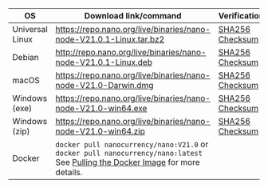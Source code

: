 | OS | Download link/command | Verification |
|----|---------------|-|
| Universal Linux | https://repo.nano.org/live/binaries/nano-node-V21.0.1-Linux.tar.bz2 | [SHA256 Checksum](https://repo.nano.org/live/binaries/nano-node-V21.0.1-Linux.tar.bz2.sha256) |
| Debian | http://repo.nano.org/live/binaries/nano-node-V21.0.1-Linux.deb | [SHA256 Checksum](https://repo.nano.org/live/binaries/nano-node-V21.0.1-Linux.deb.sha256) |
| macOS | https://repo.nano.org/live/binaries/nano-node-V21.0-Darwin.dmg | [SHA256 Checksum](https://s3.us-east-2.amazonaws.com/repo.nano.org/live/binaries/nano-node-V21.0-Darwin.dmg.sha256) |
| Windows (exe) | https://repo.nano.org/live/binaries/nano-node-V21.0-win64.exe | [SHA256 Checksum](https://repo.nano.org/live/binaries/nano-node-V21.0-win64.exe.sha256) |
| Windows (zip) | https://repo.nano.org/live/binaries/nano-node-V21.0-win64.zip | [SHA256 Checksum](https://repo.nano.org/live/binaries/nano-node-V21.0-win64.zip.sha256) |
| Docker | `docker pull nanocurrency/nano:V21.0` or `docker pull nanocurrency/nano:latest`<br />See [Pulling the Docker Image](/running-a-node/node-setup/#pulling-the-docker-image) for more details. | |
